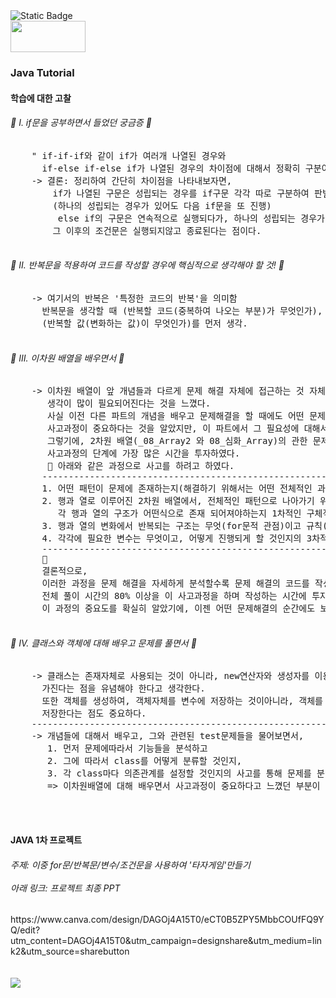 <img alt="Static Badge" src="https://capsule-render.vercel.app/api?type=waving&height=300&color=gradient&text=Younjung's%20Github&section=header&reversal=false&textBg=false&fontColor=000010&fontSize=65&fontAlign=50&fontAlignY=44&animation=fadeIn&rotate=0&stroke=000001&strokeWidth=3&desc=ʕ•̫͡•ʕ•̫͡•ʔ•̫͡•ʔ•̫͡•ʕ•̫͡•ʔ%20%20%20%20%20%20ʕ•̫͡•ʕ•̫͡•ʔ•̫͡•ʔ•̫͡•ʕ•̫͡•ʔ&descSize=15&descAlignY=70&descAlign=30">
<div>
<img src="https://img.shields.io/badge/Java-007396?style=flat&logo=Java&logoColor=white" style="width: 120px; height: 50px;">
</div>
<h3>Java Tutorial</h3>
<div>
  <h4>학습에 대한 고찰</h4>
  <div>
    <h6>&#127775 Ⅰ. if문을 공부하면서 들었던 궁금증 &#127775</h6>
    <pre>
    " if-if-if와 같이 if가 여러개 나열된 경우와 
      if-else if-else if가 나열된 경우의 차이점에 대해서 정확히 구분이 되지 않아서 추가적으로 학습"
    -> 결론: 정리하여 간단히 차이점을 나타내보자면, 
        if가 나열된 구문은 성립되는 경우를 if구문 각각 따로 구분하여 판별하고
        (하나의 성립되는 경우가 있어도 다음 if문을 또 진행)
         else if의 구문은 연속적으로 실행되다가, 하나의 성립되는 경우가 발생하면 
        그 이후의 조건문은 실행되지않고 종료된다는 점이다.
      </pre>
  </div>
  <div>
    <h6>&#127775; Ⅱ. 반복문을 적용하여 코드를 작성할 경우에 핵심적으로 생각해야 할 것! &#127775;</h6>
    <pre>
    -> 여기서의 반복은 '특정한 코드의 반복'을 의미함
      반복문을 생각할 때 (반복할 코드(중복하여 나오는 부분)가 무엇인가), 
      (반복할 값(변화하는 값)이 무엇인가)를 먼저 생각.
    </pre>
  </div>
  <div>
    <h6>&#127775; Ⅲ. 이차원 배열을 배우면서 &#127775;</h6>
    <pre>
    -> 이차원 배열이 앞 개념들과 다르게 문제 해결 자체에 접근하는 것 자체가 상당히 까다롭고 
       생각이 많이 필요되어진다는 것을 느꼈다.
       사실 이전 다른 파트의 개념을 배우고 문제해결을 할 때에도 어떤 문제를 해결하기 위해서는 
       사고과정이 중요하다는 것을 알았지만, 이 파트에서 그 필요성에 대해서 확실하게 깨달았다.
       그렇기에, 2차원 배열(_08_Array2 와 08_심화_Array)의 관한 문제를 해결하기전에 
       사고과정의 단계에 가장 많은 시간을 투자하였다.
       &#127775 아래와 같은 과정으로 사고를 하려고 하였다.
      -------------------------------------------------------------------------------------------------------
      1. 어떤 패턴이 문제에 존재하는지(해결하기 위해서는 어떤 전체적인 과정이 이루어져야하는지)에 대한 전체적인 분석
      2. 행과 열로 이루어진 2차원 배열에서, 전체적인 패턴으로 나아가기 위해선 
         각 행과 열의 구조가 어떤식으로 존재 되어져야하는지 1차적인 구체적 분석
      3. 행과 열의 변화에서 반복되는 구조는 무엇(for문적 관점)이고 규칙(if적 관점)은 무엇인지 2차적인 분석
      4. 각각에 필요한 변수는 무엇이고, 어떻게 진행되게 할 것인지의 3차적인 분석
      --------------------------------------------------------------------------------------------------------
      &#127775
      결론적으로,
      이러한 과정을 문제 해결을 자세하게 분석할수록 문제 해결의 코드를 작성할 때 수월하다는 점을 몸소 느끼면서,
      전체 풀이 시간의 80% 이상을 이 사고과정을 하며 작성하는 시간에 투자하였다.(각 파일에 사고과정 기입 완료)
      이 과정의 중요도를 확실히 알았기에, 이젠 어떤 문제해결의 순간에도 보다 수월하게 해결에 접근할 수 있을 것이다. 
    </pre>
  </div>
  <div>
    <h6>&#127775; IV. 클래스와 객체에 대해 배우고 문제를 풀면서 &#127775;</h6>
    <pre>
    -> 클래스는 존재자체로 사용되는 것이 아니라, new연산자와 생성자를 이용하여 객체가 생성될 때 비로소 사용된다는 의미를 
      가진다는 점을 유념해야 한다고 생각한다.
      또한 객체를 생성하여, 객체자체를 변수에 저장하는 것이아니라, 객체를 참조할 수 있는 객체에 대한 주소를 참조변수에 
      저장한다는 점도 중요하다.
    -----------------------------------------------------------------------------------------------------------
    -> 개념들에 대해서 배우고, 그와 관련된 test문제들을 물어보면서, 
       1. 먼저 문제에따라서 기능들을 분석하고 
       2. 그에 따라서 class를 어떻게 분류할 것인지, 
       3. 각 class마다 의존관계를 설정할 것인지의 사고를 통해 문제를 분석했다.
       => 이차원배열에 대해 배우면서 사고과정이 중요하다고 느꼈던 부분이 여기서또한 적용되었다.
    </pre>
   </div>
</div>
</br>
<div>
  <h4>JAVA 1차 프로젝트</h4>
  <h6> 
  주제: 이중 for문/반복문/변수/조건문을 사용하여 '타자게임'만들기
  </br></br>
  아래 링크: 프로젝트 최종 PPT
  </h6>
  <div>
  https://www.canva.com/design/DAGOj4A15T0/eCT0B5ZPY5MbbCOUfFQ9YQ/edit?utm_content=DAGOj4A15T0&utm_campaign=designshare&utm_medium=link2&utm_source=sharebutton
  </div>
</div>
</br></br>
<img src="https://github-readme-stats.vercel.app/api/top-langs/?username=Younjung58&layout=compact"><br>
